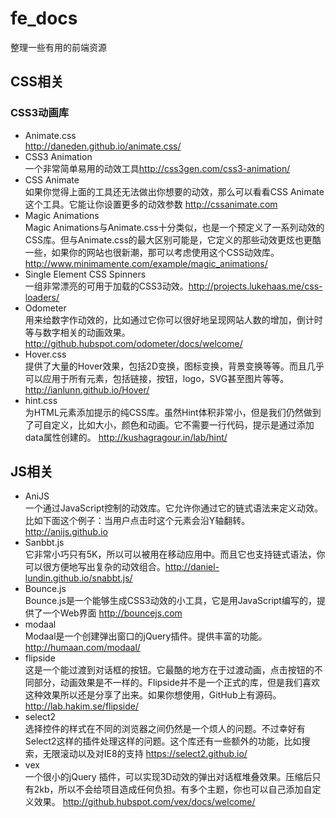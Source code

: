 # fe_docs
整理一些有用的前端资源
## CSS相关
### CSS3动画库
* Animate.css  
  <http://daneden.github.io/animate.css/>
* CSS3 Animation  
  一个非常简单易用的动效工具<http://css3gen.com/css3-animation/>
* CSS Animate  
  如果你觉得上面的工具还无法做出你想要的动效，那么可以看看CSS Animate这个工具。它能让你设置更多的动效参数 
  <http://cssanimate.com>
* Magic Animations  
  Magic Animations与Animate.css十分类似，也是一个预定义了一系列动效的CSS库。但与Animate.css的最大区别可能是，它定义的那些动效更炫也更酷一些，如果你的网站也很新潮，那可以考虑使用这个CSS动效库。<http://www.minimamente.com/example/magic_animations/>
* Single Element CSS Spinners  
一组非常漂亮的可用于加载的CSS3动效。<http://projects.lukehaas.me/css-loaders/>
* Odometer  
用来给数字作动效的，比如通过它你可以很好地呈现网站人数的增加，倒计时等与数字相关的动画效果。<http://github.hubspot.com/odometer/docs/welcome/>
* Hover.css  
提供了大量的Hover效果，包括2D变换，图标变换，背景变换等等。而且几乎可以应用于所有元素，包括链接，按钮，logo，SVG甚至图片等等。<http://ianlunn.github.io/Hover/>
* hint.css  
为HTML元素添加提示的纯CSS库。虽然Hint体积非常小，但是我们仍然做到了可自定义，比如大小，颜色和动画。它不需要一行代码，提示是通过添加data属性创建的。
<http://kushagragour.in/lab/hint/>
## JS相关
* AniJS  
一个通过JavaScript控制的动效库。它允许你通过它的链式语法来定义动效。比如下面这个例子：当用户点击时这个元素会沿Y轴翻转。<http://anijs.github.io>
* Sanbbt.js  
它非常小巧只有5K，所以可以被用在移动应用中。而且它也支持链式语法，你可以很方便地写出复杂的动效组合。<http://daniel-lundin.github.io/snabbt.js/>
* Bounce.js  
Bounce.js是一个能够生成CSS3动效的小工具，它是用JavaScript编写的，提供了一个Web界面
<http://bouncejs.com>
* modaal  
Modaal是一个创建弹出窗口的jQuery插件。提供丰富的功能。
<http://humaan.com/modaal/>
* flipside  
这是一个能过渡到对话框的按钮。它最酷的地方在于过渡动画，点击按钮的不同部分，动画效果是不一样的。Flipside并不是一个正式的库，但是我们喜欢这种效果所以还是分享了出来。如果你想使用，GitHub上有源码。 
<http://lab.hakim.se/flipside/>
* select2  
选择控件的样式在不同的浏览器之间仍然是一个烦人的问题。不过幸好有Select2这样的插件处理这样的问题。这个库还有一些额外的功能，比如搜索，无限滚动以及对IE8的支持
<https://select2.github.io/>
* vex  
一个很小的jQuery 插件，可以实现3D动效的弹出对话框堆叠效果。压缩后只有2kb，所以不会给项目造成任何负担。有多个主题，你也可以自己添加自定义效果。
<http://github.hubspot.com/vex/docs/welcome/>
